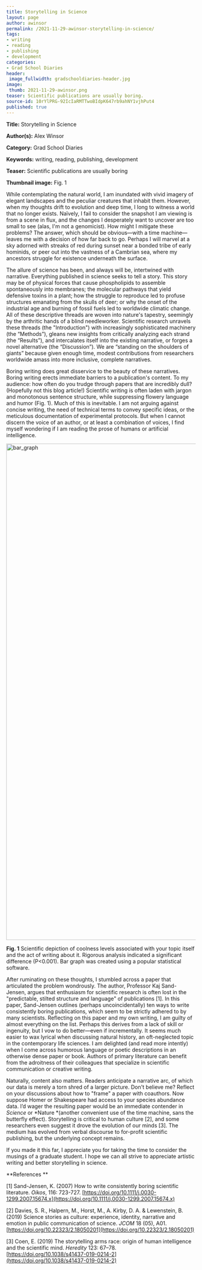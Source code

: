 ```yaml
---
title: Storytelling in Science
layout: page
author: awinsor
permalink: /2021-11-29-awinsor-storytelling-in-science/
tags:
- writing
- reading
- publishing
- development
categories:
- Grad School Diaries
header:
 image_fullwidth: gradschooldiaries-header.jpg
image:
 thumb: 2021-11-29-awinsor.png
teaser: Scientific publications are usually boring.
source-id: 10rYlPRG-92IcIaRMTTwoBIdpK647rb9ahNY1vjhPut4
published: true
---
```

**Title:** Storytelling in Science

**Author(s):** Alex Winsor

**Category:** Grad School Diaries 

**Keywords:** writing, reading, publishing, development 

**Teaser:** Scientific publications are usually boring

**Thumbnail image:** Fig. 1

While contemplating the natural world, I am inundated with vivid imagery of elegant landscapes and the peculiar creatures that inhabit them. However, when my thoughts drift to evolution and deep time, I long to witness a world that no longer exists. Naïvely, I fail to consider the snapshot I am viewing is from a scene in flux, and the changes I desperately want to uncover are too small to see (alas, I'm not a genomicist). How might I mitigate these problems? The answer, which should be obvious—with a time machine—leaves me with a decision of how far back to go. Perhaps I will marvel at a sky adorned with streaks of red during sunset near a bonded tribe of early hominids, or peer out into the vastness of a Cambrian sea, where my ancestors struggle for existence underneath the surface.

The allure of science has been, and always will be, intertwined with narrative. Everything published in science seeks to tell a story. This story may be of physical forces that cause phospholipids to assemble spontaneously into membranes; the molecular pathways that yield defensive toxins in a plant; how the struggle to reproduce led to profuse structures emanating from the skulls of deer; or why the onset of the industrial age and burning of fossil fuels led to worldwide climatic change. All of these descriptive threads are woven into nature's tapestry, seemingly by the arthritic hands of a blind needleworker. Scientific research unravels these threads (the "Introduction") with increasingly sophisticated machinery (the “Methods”), gleans new insights from critically analyzing each strand (the “Results”), and ​​intercalates itself into the existing narrative, or forges a novel alternative (the “Discussion”). We are “standing on the shoulders of giants” because given enough time, modest contributions from researchers worldwide amass into more inclusive, complete narratives.

Boring writing does great disservice to the beauty of these narratives. Boring writing erects immediate barriers to a publication's content. To my audience: how often do you trudge through papers that are incredibly dull? (Hopefully not this blog article!) Scientific writing is often laden with jargon and monotonous sentence structure, while suppressing flowery language and humor (Fig. 1). Much of this is inevitable. I am not arguing against concise writing, the need of technical terms to convey specific ideas, or the meticulous documentation of experimental protocols. But when I cannot discern the voice of an author, or at least a combination of voices, I find myself wondering if I am reading the prose of humans or artificial intelligence.   

<a data-flickr-embed="true" href="https://www.flickr.com/photos/155798740@N02/51571051016/in/dateposted-public/" title="bar_graph"><img src="https://live.staticflickr.com/65535/51571051016_1da9f517d0_k.jpg" width="2048" height="1319" alt="bar_graph"></a><script async src="//embedr.flickr.com/assets/client-code.js" charset="utf-8"></script>

**Fig. 1** Scientific depiction of coolness levels associated with your topic itself and the act of writing about it. Rigorous analysis indicated a significant difference (P<0.001). Bar graph was created using a popular statistical software.

After ruminating on these thoughts, I stumbled across a paper that articulated the problem wondrously. The author, Professor Kaj Sand-Jensen, argues that enthusiasm for scientific research is often lost in the "predictable, stilted structure and language" of publications [1]. In this paper, Sand-Jensen outlines (perhaps uncoincidentally) ten ways to write consistently boring publications, which seem to be strictly adhered to by many scientists. Reflecting on this paper and my own writing, I am guilty of almost everything on the list. Perhaps this derives from a lack of skill or ingenuity, but I vow to do better—even if incrementally. It seems much easier to wax lyrical when discussing natural history, an oft-neglected topic in the contemporary life sciences. I am delighted (and read more intently) when I come across humorous language or poetic descriptions in an otherwise dense paper or book. Authors of primary literature can benefit from the adroitness of their colleagues that specialize in scientific communication or creative writing. 

Naturally, content also matters. Readers anticipate a narrative arc, of which our data is merely a torn shred of a larger picture. Don't believe me? Reflect on your discussions about how to "frame" a paper with coauthors. Now suppose Homer or Shakespeare had access to your species abundance data. I’d wager the resulting paper would be an immediate contender in *Science* or *Nature *(another convenient use of the time machine, sans the butterfly effect). Storytelling is critical to human culture [2], and some researchers even suggest it drove the evolution of our minds [3]. The medium has evolved from verbal discourse to for-profit scientific publishing, but the underlying concept remains. 

If you made it this far, I appreciate you for taking the time to consider the musings of a graduate student. I hope we can all strive to appreciate artistic writing and better storytelling in science. 

**References **

[1] Sand-Jensen, K. (2007) How to write consistently boring scientific literature. *Oikos*, 116: 723-727. [https://doi.org/10.1111/j.0030-1299.2007.15674.x](https://doi.org/10.1111/j.0030-1299.2007.15674.x) 

[2] Davies, S. R., Halpern, M., Horst, M., A. Kirby, D. A. & Lewenstein, B. (2019) Science stories as culture: experience, identity, narrative and emotion in public communication of science. *JCOM* 18 (05), A01. [https://doi.org/10.22323/2.18050201](https://doi.org/10.22323/2.18050201) 

[3] Coen, E. (2019) The storytelling arms race: origin of human intelligence and the scientific mind. *Heredity* 123: 67–78. [https://doi.org/10.1038/s41437-019-0214-2](https://doi.org/10.1038/s41437-019-0214-2) 

